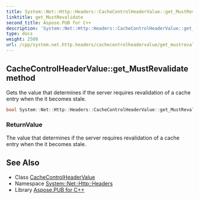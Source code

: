 ```yaml
---
title: System::Net::Http::Headers::CacheControlHeaderValue::get_MustRevalidate method
linktitle: get_MustRevalidate
second_title: Aspose.PUB for C++
description: 'System::Net::Http::Headers::CacheControlHeaderValue::get_MustRevalidate method. Gets the value that determines if the server requires revalidation of a cache entry when the it becomes stale in C++.'
type: docs
weight: 2500
url: /cpp/system.net.http.headers/cachecontrolheadervalue/get_mustrevalidate/
---
```

## CacheControlHeaderValue::get_MustRevalidate method


Gets the value that determines if the server requires revalidation of a cache entry when the it becomes stale.

```cpp
bool System::Net::Http::Headers::CacheControlHeaderValue::get_MustRevalidate()
```


### ReturnValue

The value that determines if the server requires revalidation of a cache entry when the it becomes stale.

## See Also

* Class [CacheControlHeaderValue](../)
* Namespace [System::Net::Http::Headers](../../)
* Library [Aspose.PUB for C++](../../../)
